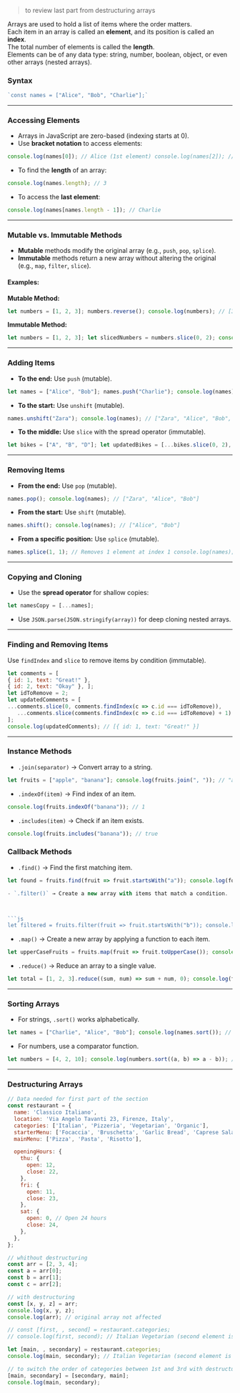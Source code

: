 > to review last part from destructuring arrays 


Arrays are used to hold a list of items where the order matters.  
Each item in an array is called an **element**, and its position is called an **index**.  
The total number of elements is called the **length**.  
Elements can be of any data type: string, number, boolean, object, or even other arrays (nested arrays).

### **Syntax**

```js 
`const names = ["Alice", "Bob", "Charlie"];`
```

---

### **Accessing Elements**

- Arrays in JavaScript are zero-based (indexing starts at 0).
- Use **bracket notation** to access elements:
```js
console.log(names[0]); // Alice (1st element) console.log(names[2]); // Charlie (3rd element)
```

- To find the **length** of an array:
```js
console.log(names.length); // 3
```

- To access the **last element**:
```js
console.log(names[names.length - 1]); // Charlie
```

---

### **Mutable vs. Immutable Methods**

- **Mutable** methods modify the original array (e.g., `push`, `pop`, `splice`).
- **Immutable** methods return a new array without altering the original (e.g., `map`, `filter`, `slice`).

#### **Examples:**

**Mutable Method:**

```js
let numbers = [1, 2, 3]; numbers.reverse(); console.log(numbers); // [3, 2, 1] (original array is modified)
```

**Immutable Method:**

```js
let numbers = [1, 2, 3]; let slicedNumbers = numbers.slice(0, 2); console.log(slicedNumbers); // [1, 2] console.log(numbers); // [1, 2, 3] (original remains unchanged)
```

---
### **Adding Items**

- **To the end:** Use `push` (mutable).
```js
let names = ["Alice", "Bob"]; names.push("Charlie"); console.log(names); // ["Alice", "Bob", "Charlie"]
```

- **To the start:** Use `unshift` (mutable).
```js
names.unshift("Zara"); console.log(names); // ["Zara", "Alice", "Bob", "Charlie"]
```

- **To the middle:** Use `slice` with the spread operator (immutable).
```js
let bikes = ["A", "B", "D"]; let updatedBikes = [...bikes.slice(0, 2), "C", ...bikes.slice(2)]; console.log(updatedBikes); // ["A", "B", "C", "D"]
```

---

### **Removing Items**

- **From the end:** Use `pop` (mutable).
```js
names.pop(); console.log(names); // ["Zara", "Alice", "Bob"]
```

- **From the start:** Use `shift` (mutable).
```js
names.shift(); console.log(names); // ["Alice", "Bob"]
```


- **From a specific position:** Use `splice` (mutable).
```js
names.splice(1, 1); // Removes 1 element at index 1 console.log(names); // ["Alice"]
```


---

### **Copying and Cloning**

- Use the **spread operator** for shallow copies:

```js
let namesCopy = [...names];
```

- Use `JSON.parse(JSON.stringify(array))` for deep cloning nested arrays.

---

### **Finding and Removing Items**

Use `findIndex` and `slice` to remove items by condition (immutable).

``` js 
let comments = [   
{ id: 1, text: "Great!" },  
{ id: 2, text: "Okay" }, ]; 
let idToRemove = 2;  
let updatedComments = [   
...comments.slice(0, comments.findIndex(c => c.id === idToRemove)),
   ...comments.slice(comments.findIndex(c => c.id === idToRemove) + 1)
];
console.log(updatedComments); // [{ id: 1, text: "Great!" }]
```

---
### **Instance Methods**

-  `.join(separator)` → Convert array to a string.
  
```js
let fruits = ["apple", "banana"]; console.log(fruits.join(", ")); // "apple, banana"
```

- `.indexOf(item)` → Find index of an item.
  
```js
console.log(fruits.indexOf("banana")); // 1
```

- `.includes(item)` → Check if an item exists.

```js
console.log(fruits.includes("banana")); // true
```

### **Callback Methods**

- `.find()` → Find the first matching item.

```js
let found = fruits.find(fruit => fruit.startsWith("a")); console.log(found); // "apple"`

- `.filter()` → Create a new array with items that match a condition.



```js
let filtered = fruits.filter(fruit => fruit.startsWith("b")); console.log(filtered); // ["banana"]
```

- `.map()` → Create a new array by applying a function to each item.

```js
let upperCaseFruits = fruits.map(fruit => fruit.toUpperCase()); console.log(upperCaseFruits); // ["APPLE", "BANANA"]
```

- `.reduce()` → Reduce an array to a single value.

```js
let total = [1, 2, 3].reduce((sum, num) => sum + num, 0); console.log(total); // 6
```

---

### **Sorting Arrays**

- For strings, `.sort()` works alphabetically.

```js
let names = ["Charlie", "Alice", "Bob"]; console.log(names.sort()); // ["Alice", "Bob", "Charlie"]
```

- For numbers, use a comparator function.

```js
let numbers = [4, 2, 10]; console.log(numbers.sort((a, b) => a - b)); // [2, 4, 10]`
```

---

### Destructuring Arrays

```js
// Data needed for first part of the section
const restaurant = {
  name: 'Classico Italiano',
  location: 'Via Angelo Tavanti 23, Firenze, Italy',
  categories: ['Italian', 'Pizzeria', 'Vegetarian', 'Organic'],
  starterMenu: ['Focaccia', 'Bruschetta', 'Garlic Bread', 'Caprese Salad'],
  mainMenu: ['Pizza', 'Pasta', 'Risotto'],

  openingHours: {
    thu: {
      open: 12,
      close: 22,
    },
    fri: {
      open: 11,
      close: 23,
    },
    sat: {
      open: 0, // Open 24 hours
      close: 24,
    },
  },
};

// whithout destructuring
const arr = [2, 3, 4];
const a = arr[0];
const b = arr[1];
const c = arr[2];

// with destructuring
const [x, y, z] = arr;
console.log(x, y, z);
console.log(arr); // original array not affected

// const [first, , second] = restaurant.categories;
// console.log(first, second); // Italian Vegetarian (second element is skipped)

let [main, , secondary] = restaurant.categories;
console.log(main, secondary); // Italian Vegetarian (second element is skipped)

// to switch the order of categories between 1st and 3rd with destructuring
[main, secondary] = [secondary, main];
console.log(main, secondary);

```
